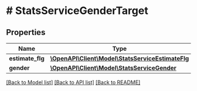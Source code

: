 # # StatsServiceGenderTarget

## Properties

Name | Type | Description | Notes
------------ | ------------- | ------------- | -------------
**estimate_flg** | [**\OpenAPI\Client\Model\StatsServiceEstimateFlg**](StatsServiceEstimateFlg.md) |  | [optional]
**gender** | [**\OpenAPI\Client\Model\StatsServiceGender**](StatsServiceGender.md) |  | [optional]

[[Back to Model list]](../../README.md#models) [[Back to API list]](../../README.md#endpoints) [[Back to README]](../../README.md)

